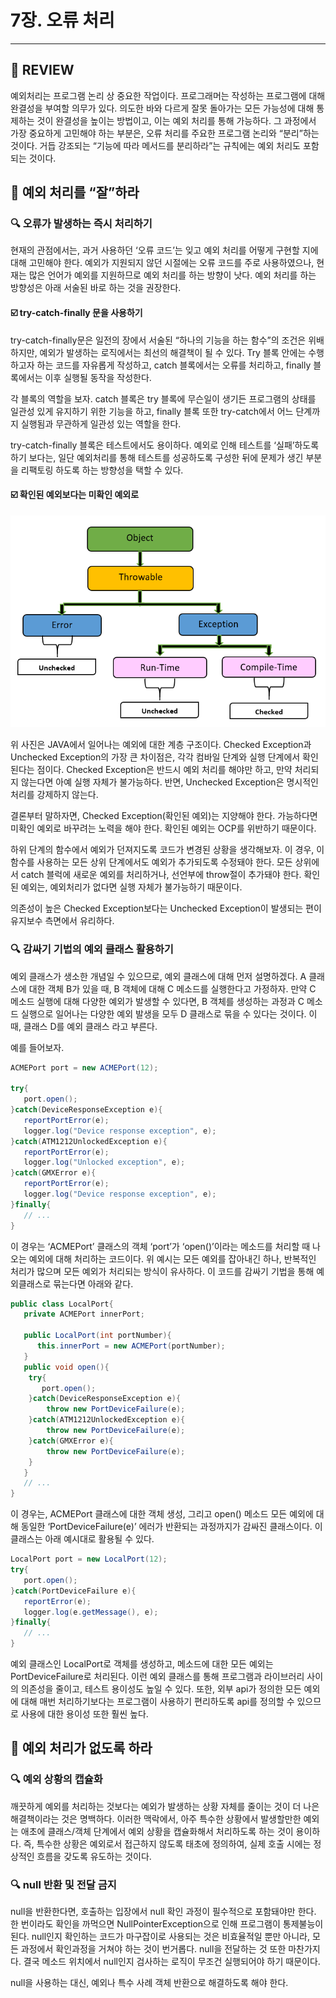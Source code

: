 # 7장. 오류 처리

---
## 📍 REVIEW

예외처리는 프로그램 논리 상 중요한 작업이다. 프로그래머는 작성하는 프로그램에 대해 완결성을 부여할 의무가 있다. 의도한 바와 다르게 잘못 돌아가는 모든 가능성에 대해 통제하는 것이 완결성을 높이는 방법이고, 이는 예외 처리를 통해 가능하다. 그 과정에서 가장 중요하게 고민해야 하는 부분은, 오류 처리를 주요한 프로그램 논리와 “분리”하는 것이다. 거듭 강조되는 “기능에 따라 메서드를 분리하라”는 규칙에는 예외 처리도 포함되는 것이다.

## 📍 예외 처리를 “잘”하라

### 🔍 오류가 발생하는 즉시 처리하기

현재의 관점에서는, 과거 사용하던 ‘오류 코드’는 잊고 예외 처리를 어떻게 구현할 지에 대해 고민해야 한다. 예외가 지원되지 않던 시절에는 오류 코드를 주로 사용하였으나, 현재는 많은 언어가 예외를 지원하므로 예외 처리를 하는 방향이 낫다. 예외 처리를 하는 방향성은 아래 서술된 바로 하는 것을 권장한다.

#### ☑️ try-catch-finally 문을 사용하기

try-catch-finally문은 일전의 장에서 서술된 “하나의 기능을 하는 함수”의 조건은 위배하지만, 예외가 발생하는 로직에서는 최선의 해결책이 될 수 있다. Try 블록 안에는 수행하고자 하는 코드를 자유롭게 작성하고, catch 블록에서는 오류를 처리하고, finally 블록에서는 이후 실행될 동작을 작성한다.

각 블록의 역할을 보자. catch 블록은 try 블록에 무슨일이 생기든 프로그램의 상태를 일관성 있게 유지하기 위한 기능을 하고, finally 블록 또한 try-catch에서 어느 단계까지 실행됨과 무관하게 일관성 있는 역할을 한다.

try-catch-finally 블록은 테스트에서도 용이하다. 예외로 인해 테스트를 ‘실패’하도록 하기 보다는, 일단 예외처리를 통해 테스트를 성공하도록 구성한 뒤에 문제가 생긴 부분을 리팩토링 하도록 하는 방향성을 택할 수 있다.

#### ☑️ 확인된 예외보다는 미확인 예외로

![CheckedAndUncheckedException](./Reference/07_01_checked-and-unchecked-exception.png)

위 사진은 JAVA에서 일어나는 예외에 대한 계층 구조이다. Checked Exception과 Unchecked Exception의 가장 큰 차이점은, 각각 컴바일 단계와 실행 단계에서 확인된다는 점이다. Checked Exception은 반드시 예외 처리를 해야만 하고, 만약 처리되지 않는다면 아예 실행 자체가 불가능하다. 반면, Unchecked Exception은 명시적인 처리를 강제하지 않는다.

결론부터 말하자면, Checked Exception(확인된 예외)는 지양해야 한다. 가능하다면 미확인 예외로 바꾸려는 노력을 해야 한다. 확인된 예외는 OCP를 위반하기 때문이다.

하위 단계의 함수에서 예외가 던져지도록 코드가 변경된 상황을 생각해보자. 이 경우, 이 함수를 사용하는 모든 상위 단계에서도 예외가 추가되도록 수정돼야 한다. 모든 상위에서 catch 블럭에 새로운 예외를 처리하거나, 선언부에 throw절이 추가돼야 한다. 확인된 예외는, 예외처리가 없다면 실행 자체가 불가능하기 때문이다.

의존성이 높은 Checked Exception보다는 Unchecked Exception이 발생되는 편이 유지보수 측면에서 유리하다.

### 🔍 감싸기 기법의 예외 클래스 활용하기

예외 클래스가 생소한 개념일 수 있으므로, 예외 클래스에 대해 먼저 설명하겠다. A 클래스에 대한 객체 B가 있을 때, B 객체에 대해 C 메소드를 실행한다고 가정하자. 만약 C 메소드 실행에 대해 다양한 예외가 발생할 수 있다면, B 객체를 생성하는 과정과 C 메소드 실행으로 일어나는 다양한 예외 발생을 모두 D 클래스로 묶을 수 있다는 것이다. 이 때, 클래스 D를 예외 클래스 라고 부른다.

예를 들어보자.

```java
ACMEPort port = new ACMEPort(12);

try{
   port.open();
}catch(DeviceResponseException e){
   reportPortError(e);
   logger.log("Device response exception", e);
}catch(ATM1212UnlockedException e){
   reportPortError(e);
   logger.log("Unlocked exception", e);
}catch(GMXError e){
   reportPortError(e);
   logger.log("Device response exception", e);
}finally{
   // ...
}
```

이 경우는 ‘ACMEPort’ 클래스의 객체 ‘port’가 ‘open()’이라는 메소드를 처리할 때 나오는 예외에 대해 처리하는 코드이다. 위 예시는 모든 예외를 잡아내긴 하나, 반복적인 처리가 많으며 모든 예외가 처리되는 방식이 유사하다. 이 코드를 감싸기 기법을 통해 예외클래스로 묶는다면 아래와 같다.

```java
public class LocalPort{
   private ACMEPort innerPort;
   
   public LocalPort(int portNumber){
      this.innerPort = new ACMEPort(portNumber);
   }
   public void open(){
	try{
	   port.open();
	}catch(DeviceResponseException e){
		throw new PortDeviceFailure(e);
	}catch(ATM1212UnlockedException e){
		throw new PortDeviceFailure(e);
	}catch(GMXError e){
		throw new PortDeviceFailure(e);
	}
   }
   // ...
}
```

이 경우는, ACMEPort 클래스에 대한 객체 생성, 그리고 open() 메소드 모든 예외에 대해 동일한 ‘PortDeviceFailure(e)’ 에러가 반환되는 과정까지가 감싸진 클래스이다. 이 클래스는 아래 예시대로 활용될 수 있다.

```java
LocalPort port = new LocalPort(12);
try{
   port.open();
}catch(PortDeviceFailure e){
   reportError(e);
   logger.log(e.getMessage(), e);
}finally{
   // ...
}
```

예외 클래스인 LocalPort로 객체를 생성하고, 메소드에 대한 모든 예외는 PortDeviceFailure로 처리된다. 이런 예외 클래스를 통해 프로그램과 라이브러리 사이의 의존성을 줄이고, 테스트 용이성도 높일 수 있다. 또한, 외부 api가 정의한 모든 예외에 대해 매번 처리하기보다는 프로그램이 사용하기 편리하도록 api를 정의할 수 있으므로 사용에 대한 용이성 또한 훨씬 높다.

## 📍 예외 처리가 없도록 하라

### 🔍 예외 상황의 캡슐화

깨끗하게 예외를 처리하는 것보다는 예외가 발생하는 상황 자체를 줄이는 것이 더 나은 해결책이라는 것은 명백하다. 이러한 맥락에서, 아주 특수한 상황에서 발생할만한 예외는 애초에 클래스/객체 단계에서 예외 상황을 캡슐화해서 처리하도록 하는 것이 용이하다. 즉, 특수한 상황은 예외로서 접근하지 않도록 태초에 정의하여, 실제 호출 시에는 정상적인 흐름을 갖도록 유도하는 것이다.

### 🔍 null 반환 및 전달 금지

null을 반환한다면, 호출하는 입장에서 null 확인 과정이 필수적으로 포함돼야만 한다.  한 번이라도 확인을 까먹으면 NullPointerException으로 인해 프로그램이 통제불능이 된다. null인지 확인하는 코드가 마구잡이로 사용되는 것은 비효율적일 뿐만 아니라, 모든 과정에서 확인과정을 거쳐야 하는 것이 번거롭다. null을 전달하는 것 또한 마찬가지다. 결국 메소드 위치에서 null인지 검사하는 로직이 무조건 실행되어야 하기 때문이다.

null을 사용하는 대신, 예외나 특수 사례 객체 반환으로 해결하도록 해야 한다.